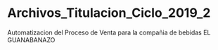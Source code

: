 # Archivos_Titulacion_Ciclo_2019_2
Automatizacion del Proceso de Venta para la compañia de bebidas EL GUANABANAZO

